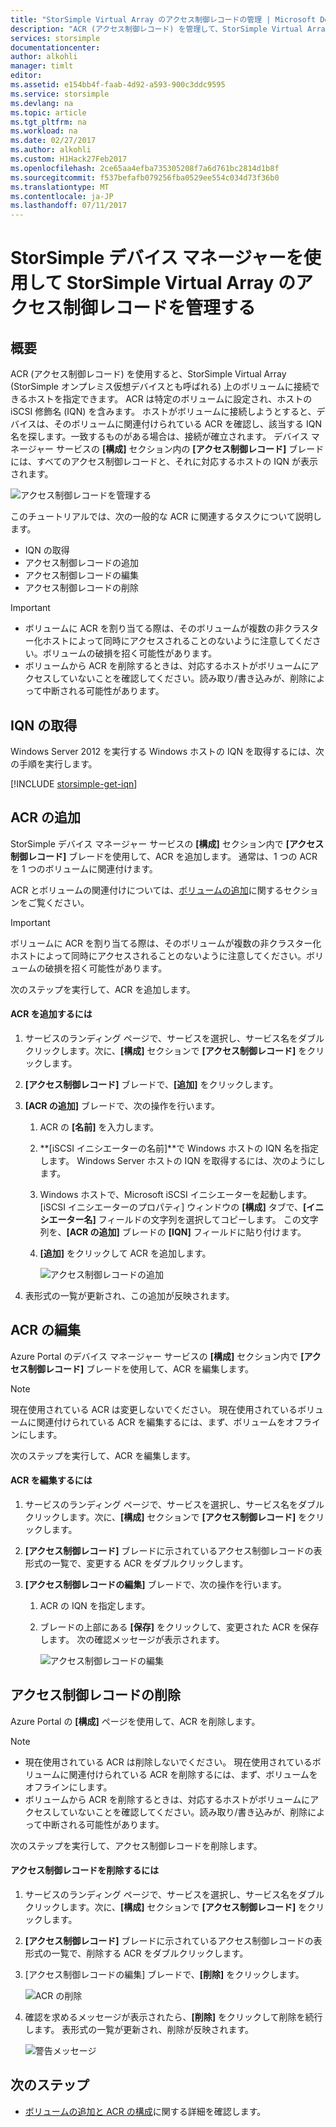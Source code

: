```yaml
---
title: "StorSimple Virtual Array のアクセス制御レコードの管理 | Microsoft Docs"
description: "ACR (アクセス制御レコード) を管理して、StorSimple Virtual Array 上のボリュームに接続できるホストを判別する方法について説明します。"
services: storsimple
documentationcenter: 
author: alkohli
manager: timlt
editor: 
ms.assetid: e154bb4f-faab-4d92-a593-900c3ddc9595
ms.service: storsimple
ms.devlang: na
ms.topic: article
ms.tgt_pltfrm: na
ms.workload: na
ms.date: 02/27/2017
ms.author: alkohli
ms.custom: H1Hack27Feb2017
ms.openlocfilehash: 2ce65aa4efba735305208f7a6d761bc2814d1b8f
ms.sourcegitcommit: f537befafb079256fba0529ee554c034d73f36b0
ms.translationtype: MT
ms.contentlocale: ja-JP
ms.lasthandoff: 07/11/2017
---
```

# <a name="use-storsimple-device-manager-to-manage-access-control-records-for-storsimple-virtual-array"></a>StorSimple デバイス マネージャーを使用して StorSimple Virtual Array のアクセス制御レコードを管理する

## <a name="overview"></a>概要

ACR (アクセス制御レコード) を使用すると、StorSimple Virtual Array (StorSimple オンプレミス仮想デバイスとも呼ばれる) 上のボリュームに接続できるホストを指定できます。 ACR は特定のボリュームに設定され、ホストの iSCSI 修飾名 (IQN) を含みます。 ホストがボリュームに接続しようとすると、デバイスは、そのボリュームに関連付けられている ACR を確認し、該当する IQN 名を探します。一致するものがある場合は、接続が確立されます。 デバイス マネージャー サービスの **[構成]** セクション内の **[アクセス制御レコード]** ブレードには、すべてのアクセス制御レコードと、それに対応するホストの IQN が表示されます。

![アクセス制御レコードを管理する](./media/storsimple-virtual-array-manage-acrs/ova-manage-acrs.png)

このチュートリアルでは、次の一般的な ACR に関連するタスクについて説明します。

* IQN の取得
* アクセス制御レコードの追加
* アクセス制御レコードの編集
* アクセス制御レコードの削除

> [!IMPORTANT]
> 
> * ボリュームに ACR を割り当てる際は、そのボリュームが複数の非クラスター化ホストによって同時にアクセスされることのないように注意してください。ボリュームの破損を招く可能性があります。
> * ボリュームから ACR を削除するときは、対応するホストがボリュームにアクセスしていないことを確認してください。読み取り/書き込みが、削除によって中断される可能性があります。


## <a name="get-the-iqn"></a>IQN の取得

Windows Server 2012 を実行する Windows ホストの IQN を取得するには、次の手順を実行します。

[!INCLUDE [storsimple-get-iqn](../../includes/storsimple-get-iqn.md)]

## <a name="add-an-acr"></a>ACR の追加

StorSimple デバイス マネージャー サービスの **[構成]** セクション内で **[アクセス制御レコード]** ブレードを使用して、ACR を追加します。 通常は、1 つの ACR を 1 つのボリュームに関連付けます。

ACR とボリュームの関連付けについては、[ボリュームの追加](storsimple-virtual-array-deploy3-iscsi-setup.md#step-3-add-a-volume)に関するセクションをご覧ください。

> [!IMPORTANT]
> ボリュームに ACR を割り当てる際は、そのボリュームが複数の非クラスター化ホストによって同時にアクセスされることのないように注意してください。ボリュームの破損を招く可能性があります。


次のステップを実行して、ACR を追加します。

#### <a name="to-add-an-acr"></a>ACR を追加するには

1. サービスのランディング ページで、サービスを選択し、サービス名をダブルクリックします。次に、**[構成]** セクションで **[アクセス制御レコード]** をクリックします。
2. **[アクセス制御レコード]** ブレードで、**[追加]** をクリックします。
3. **[ACR の追加]** ブレードで、次の操作を行います。
   
    1. ACR の **[名前]** を入力します。
    
    2. **[iSCSI イニシエーターの名前]**で Windows ホストの IQN 名を指定します。 Windows Server ホストの IQN を取得するには、次のようにします。
   
    3. Windows ホストで、Microsoft iSCSI イニシエーターを起動します。 [iSCSI イニシエーターのプロパティ] ウィンドウの **[構成]** タブで、**[イニシエーター名]** フィールドの文字列を選択してコピーします。
    この文字列を、**[ACR の追加]** ブレードの **[IQN]** フィールドに貼り付けます。
   
    6. **[追加]** をクリックして ACR を追加します。  
   
        ![アクセス制御レコードの追加](./media/storsimple-virtual-array-manage-acrs/ova-add-acrs.png)
4. 表形式の一覧が更新され、この追加が反映されます。

## <a name="edit-an-acr"></a>ACR の編集

Azure Portal のデバイス マネージャー サービスの **[構成]** セクション内で **[アクセス制御レコード]** ブレードを使用して、ACR を編集します。

> [!NOTE]
> 現在使用されている ACR は変更しないでください。 現在使用されているボリュームに関連付けられている ACR を編集するには、まず、ボリュームをオフラインにします。


次のステップを実行して、ACR を編集します。

#### <a name="to-edit-an-acr"></a>ACR を編集するには

1. サービスのランディング ページで、サービスを選択し、サービス名をダブルクリックします。次に、**[構成]** セクションで **[アクセス制御レコード]** をクリックします。
2. **[アクセス制御レコード]** ブレードに示されているアクセス制御レコードの表形式の一覧で、変更する ACR をダブルクリックします。
3. **[アクセス制御レコードの編集]** ブレードで、次の操作を行います。
   
    1. ACR の IQN を指定します。
   
    2. ブレードの上部にある **[保存]** をクリックして、変更された ACR を保存します。 次の確認メッセージが表示されます。
   
        ![アクセス制御レコードの編集](./media/storsimple-virtual-array-manage-acrs/ova-edit-acrs.png)

## <a name="delete-an-access-control-record"></a>アクセス制御レコードの削除

Azure Portal の **[構成]** ページを使用して、ACR を削除します。

> [!NOTE]
> 
> * 現在使用されている ACR は削除しないでください。 現在使用されているボリュームに関連付けられている ACR を削除するには、まず、ボリュームをオフラインにします。
> * ボリュームから ACR を削除するときは、対応するホストがボリュームにアクセスしていないことを確認してください。読み取り/書き込みが、削除によって中断される可能性があります。


次のステップを実行して、アクセス制御レコードを削除します。

#### <a name="to-delete-an-access-control-record"></a>アクセス制御レコードを削除するには

1. サービスのランディング ページで、サービスを選択し、サービス名をダブルクリックします。次に、**[構成]** セクションで **[アクセス制御レコード]** をクリックします。

2. **[アクセス制御レコード]** ブレードに示されているアクセス制御レコードの表形式の一覧で、削除する ACR をダブルクリックします。

3. [アクセス制御レコードの編集] ブレードで、**[削除]** をクリックします。
   
    ![ACR の削除](./media/storsimple-virtual-array-manage-acrs/ova-del-acrs.png)

4. 確認を求めるメッセージが表示されたら、**[削除]** をクリックして削除を続行します。 表形式の一覧が更新され、削除が反映されます。
   
   ![警告メッセージ](./media/storsimple-virtual-array-manage-acrs/ova-del-acrs-warning.png)

## <a name="next-steps"></a>次のステップ

* [ボリュームの追加と ACR の構成](storsimple-virtual-array-deploy3-iscsi-setup.md#step-3-add-a-volume)に関する詳細を確認します。

